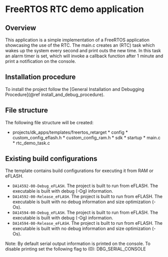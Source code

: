 FreeRTOS RTC demo application
=============================

## Overview

This application is a simple implementation of a FreeRTOS application showcasing the use of the RTC. The main.c creates an (RTC) task which wakes up the system every second and print outs the new time. In this task an alarm timer is set, which will invoke a callback function after 1 minute and print a notification on the console.

## Installation procedure

To install the project follow the [General Installation and Debugging Procedure](@ref install_and_debug_procedure).

## File structure

The following file structure will be created:

* projects/dk_apps/templates/freertos_retarget
        * config
                * custom_config_eflash.h
                * custom_config_ram.h
        * sdk
        * startup
        * main.c
        * rtc_demo_task.c

## Existing build configurations

The template contains build configurations for executing it from RAM or eFLASH. 

- `DA14592-00-Debug_eFLASH`.    The project is built to  run from eFLASH. The executable is built with debug (-Og) information.
- `DA14592-00-Release_eFLASH`.  The project is built to run from eFLASH. The executable is built with no debug information and size optimization (-Os).
- `DA14594-00-Debug_eFLASH`.    The project is built to  run from eFLASH. The executable is built with debug (-Og) information.
- `DA14594-00-Release_eFLASH`.  The project is built to run from eFLASH. The executable is built with no debug information and size optimization (-Os).


Note: By default serial output information is printed on the console. To disable printing set the following flag to (0): DBG_SERIAL_CONSOLE
